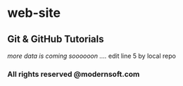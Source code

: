 # web-site

## Git & GitHub Tutorials

_more data is coming soooooon ...._ edit line 5 by local repo

### All rights reserved @modernsoft.com
